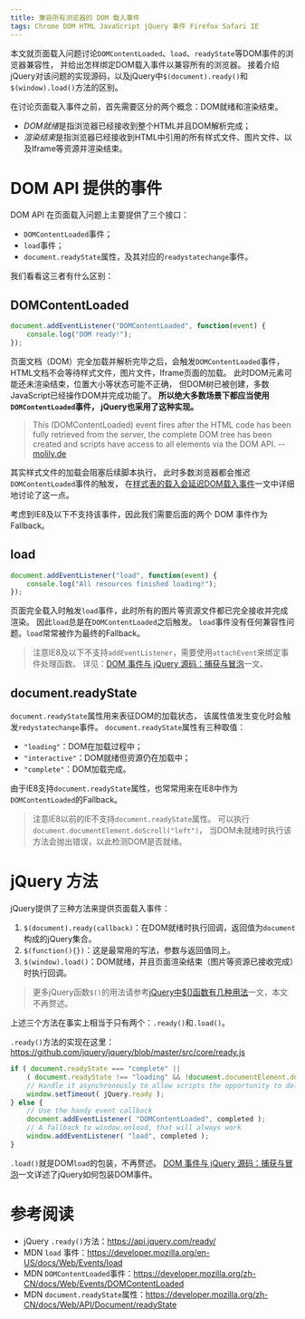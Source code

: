 ```yaml
---
title: 兼容所有浏览器的 DOM 载入事件
tags: Chrome DOM HTML JavaScript jQuery 事件 Firefox Safari IE
---
```


本文就页面载入问题讨论`DOMContentLoaded`、`load`、`readyState`等DOM事件的浏览器兼容性，
并给出怎样绑定DOM载入事件以兼容所有的浏览器。
接着介绍jQuery对该问题的实现源码，以及jQuery中`$(document).ready()`和`$(window).load()`方法的区别。

在讨论页面载入事件之前，首先需要区分的两个概念：DOM就绪和渲染结束。

* *DOM就绪*是指浏览器已经接收到整个HTML并且DOM解析完成；
* *渲染结束*是指浏览器已经接收到HTML中引用的所有样式文件、图片文件、以及Iframe等资源并渲染结束。

<!--more-->

# DOM API 提供的事件

DOM API 在页面载入问题上主要提供了三个接口：

* `DOMContentLoaded`事件；
* `load`事件；
* `document.readyState`属性，及其对应的`readystatechange`事件。

我们看看这三者有什么区别：

## DOMContentLoaded

```javascript
document.addEventListener("DOMContentLoaded", function(event) {
    console.log("DOM ready!");
});
```

页面文档（DOM）完全加载并解析完毕之后，会触发`DOMContentLoaded`事件，
HTML文档不会等待样式文件，图片文件，Iframe页面的加载。
此时DOM元素可能还未渲染结束，位置大小等状态可能不正确，
但DOM树已被创建，多数JavaScript已经操作DOM并完成功能了。
**所以绝大多数场景下都应当使用`DOMContentLoaded`事件，
jQuery也采用了这种实现。**

> This (DOMContentLoaded) event fires after the HTML code has been fully retrieved from the server, the complete DOM tree has been created and scripts have access to all elements via the DOM API. -- [molily.de][molily]

其实样式文件的加载会阻塞后续脚本执行，
此时多数浏览器都会推迟`DOMContentLoaded`事件的触发，
在[样式表的载入会延迟DOM载入事件][css-delay-dom]一文中详细地讨论了这一点。

考虑到IE8及以下不支持该事件，因此我们需要后面的两个 DOM 事件作为Fallback。

## load

```javascript
document.addEventListener("load", function(event) {
    console.log("All resources finished loading!");
});
```

页面完全载入时触发`load`事件，此时所有的图片等资源文件都已完全接收并完成渲染。
因此`load`总是在`DOMContentLoaded`之后触发。
`load`事件没有任何兼容性问题。`load`常常被作为最终的Fallback。

> 注意IE8及以下不支持`addEventListener`，需要使用`attachEvent`来绑定事件处理函数。
> 详见：[DOM 事件与 jQuery 源码：捕获与冒泡][event]一文。

## document.readyState

`document.readyState`属性用来表征DOM的加载状态，
该属性值发生变化时会触发`redystatechange`事件。
`document.readyState`属性有三种取值：

* `"loading"`：DOM在加载过程中；
* `"interactive"`：DOM就绪但资源仍在加载中；
* `"complete"`：DOM加载完成。

由于IE8支持`document.readyState`属性，也常常用来在IE8中作为`DOMContentLoaded`的Fallback。

> 注意IE8以前的IE不支持`document.readyState`属性。
> 可以执行 `document.documentElement.doScroll("left")`，
> 当DOM未就绪时执行该方法会抛出错误，以此检测DOM是否就绪。

# jQuery 方法

jQuery提供了三种方法来提供页面载入事件：

1. `$(document).ready(callback)`：在DOM就绪时执行回调，返回值为`document`构成的jQuery集合。
2. `$(function(){})`：这是最常用的写法，参数与返回值同上。
3. `$(window).load()`：DOM就绪，并且页面渲染结束（图片等资源已接收完成）时执行回调。

> 更多jQuery函数`$()`的用法请参考[jQuery中$()函数有几种用法][jq-obj]一文，本文不再赘述。

上述三个方法在事实上相当于只有两个：`.ready()`和`.load()`。

`.ready()`方法的实现在这里：<https://github.com/jquery/jquery/blob/master/src/core/ready.js>

```javascript
if ( document.readyState === "complete" ||
    ( document.readyState !== "loading" && !document.documentElement.doScroll ) ) {
    // Handle it asynchronously to allow scripts the opportunity to delay ready
    window.setTimeout( jQuery.ready );
} else {
    // Use the handy event callback
    document.addEventListener( "DOMContentLoaded", completed );
    // A fallback to window.onload, that will always work
    window.addEventListener( "load", completed );
}
```

`.load()`就是DOM`load`的包装，不再赘述。
[DOM 事件与 jQuery 源码：捕获与冒泡][event]一文详述了jQuery如何包装DOM事件。

# 参考阅读

* jQuery `.ready()`方法：<https://api.jquery.com/ready/>
* MDN `load` 事件：<https://developer.mozilla.org/en-US/docs/Web/Events/load>
* MDN `DOMContentLoaded`事件：<https://developer.mozilla.org/zh-CN/docs/Web/Events/DOMContentLoaded>
* MDN `document.readyState`属性：<https://developer.mozilla.org/zh-CN/docs/Web/API/Document/readyState>

[jq-obj]: /2015/08/06/jquery-object.html
[molily]: http://molily.de/domcontentloaded/
[event]: /2015/07/31/javascript-event.html
[jq-ready]: http://api.jquery.com/ready/
[css-delay-dom]: /2016/05/15/stylesheet-delay-domcontentloaded.html
